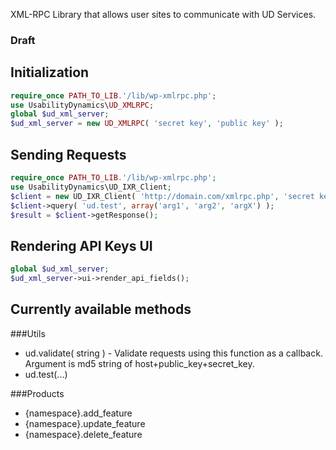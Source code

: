 XML-RPC Library that allows user sites to communicate with UD Services.

### Draft

## Initialization

```php
require_once PATH_TO_LIB.'/lib/wp-xmlrpc.php';
use UsabilityDynamics\UD_XMLRPC;
global $ud_xml_server;
$ud_xml_server = new UD_XMLRPC( 'secret key', 'public key' );
```

## Sending Requests

```php
require_once PATH_TO_LIB.'/lib/wp-xmlrpc.php';
use UsabilityDynamics\UD_IXR_Client;
$client = new UD_IXR_Client( 'http://domain.com/xmlrpc.php', 'secret key', 'public key', 'WordPress 3.7.1; WP-Invoice 3.09.1;' );
$client->query( 'ud.test', array('arg1', 'arg2', 'argX') );
$result = $client->getResponse();
```

## Rendering API Keys UI

```php
global $ud_xml_server;
$ud_xml_server->ui->render_api_fields();
```

## Currently available methods

###Utils

* ud.validate( string ) - Validate requests using this function as a callback. Argument is md5 string of host+public_key+secret_key.
* ud.test(...)

###Products

* {namespace}.add_feature
* {namespace}.update_feature
* {namespace}.delete_feature
